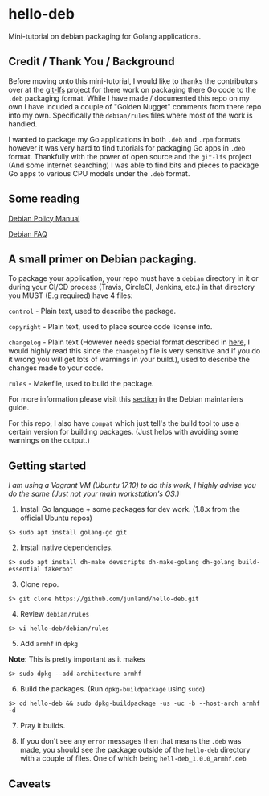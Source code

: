# hello-deb
Mini-tutorial on debian packaging for Golang applications.

## Credit / Thank You / Background

Before moving onto this mini-tutorial, I would like to thanks the contributors over at the [git-lfs](https://github.com/git-lfs/git-lfs) project for there work on packaging there Go code to the `.deb` packaging format. While I have made / documented this repo on my own I have incuded a couple of "Golden Nugget" comments from there repo into my own. Specifically the `debian/rules` files where most of the work is handled.

I wanted to package my Go applications in both `.deb` and `.rpm` formats however it was very hard to find tutorials for packaging Go apps in `.deb` format. Thankfully with the power of open source and the `git-lfs` project (And some internet searching) I was able to find bits and pieces to package Go apps to various CPU models under the `.deb` format.

## Some reading

[Debian Policy Manual](https://www.debian.org/doc/debian-policy/)

[Debian FAQ](https://www.debian.org/doc/manuals/debian-faq/ch-pkg_basics.en.html)

## A small primer on Debian packaging.

To package your application, your repo must have a `debian` directory in it or during your CI/CD process (Travis, CircleCI, Jenkins, etc.) in that directory you MUST (E.g required) have 4 files:

`control` - Plain text, used to describe the package.

`copyright` - Plain text, used to place source code license info.

`changelog` - Plain text (However needs special format described in [here](https://www.debian.org/doc/debian-policy/#document-ch-source), I would highly read this since the `changelog` file is very sensitive and if you do it wrong you will get lots of warnings in your build.), used to describe the changes made to your code.

`rules` - Makefile, used to build the package.

For more information please visit this [section](https://www.debian.org/doc/manuals/maint-guide/dreq.en.html#copyright) in the Debian maintaniers guide.

For this repo, I also have `compat` which just tell's the build tool to use a certain version for building packages. (Just helps with avoiding some warnings on the output.)

## Getting started
_I am using a Vagrant VM (Ubuntu 17.10) to do this work, I highly advise you do the same (Just not your main workstation's OS.)_

1. Install Go language + some packages for dev work. (1.8.x from the official Ubuntu repos)

```
$> sudo apt install golang-go git
```

2. Install native dependencies.

```
$> sudo apt install dh-make devscripts dh-make-golang dh-golang build-essential fakeroot
```

3. Clone repo.

```
$> git clone https://github.com/junland/hello-deb.git
```

4. Review `debian/rules`
```
$> vi hello-deb/debian/rules
```

5. Add `armhf` in `dpkg`

__Note__: This is pretty important as it makes 

```
$> sudo dpkg --add-architecture armhf
```

6. Build the packages. (Run `dpkg-buildpackage` using `sudo`)

```
$> cd hello-deb && sudo dpkg-buildpackage -us -uc -b --host-arch armhf -d
```

7. Pray it builds.

8. If you don't see any `error` messages then that means the `.deb` was made, you should see the package outside of the `hello-deb` directory with a couple of files. One of which being `hell-deb_1.0.0_armhf.deb`


## Caveats
